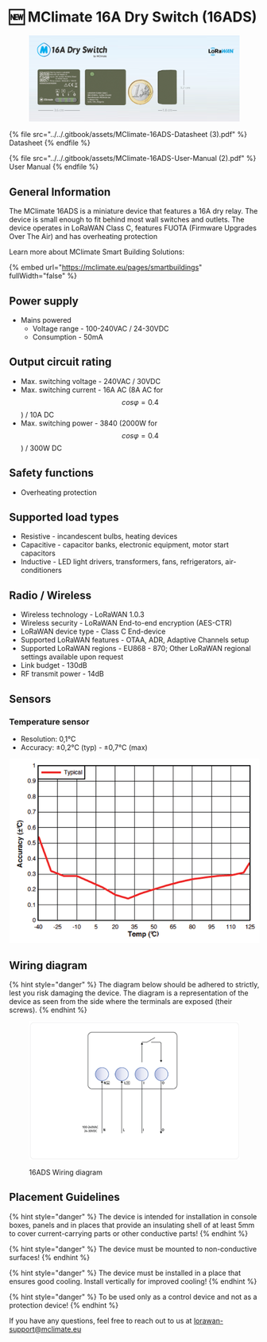 # 🆕 МClimate 16A Dry Switch (16ADS)

<figure><img src="../../.gitbook/assets/16ADS.png" alt=""><figcaption></figcaption></figure>

{% file src="../../.gitbook/assets/MClimate-16ADS-Datasheet (3).pdf" %}
Datasheet
{% endfile %}

{% file src="../../.gitbook/assets/MClimate-16ADS-User-Manual (2).pdf" %}
User Manual
{% endfile %}

## General Information

The МClimate 16ADS is a miniature device that features a 16A dry relay. The device is small enough to fit behind most wall switches and outlets. The device operates in LoRaWAN Class C, features FUOTA (Firmware Upgrades Over The Air) and has overheating protection

Learn more about MClimate Smart Building Solutions:

{% embed url="https://mclimate.eu/pages/smartbuildings" fullWidth="false" %}

## Power supply

* Mains powered
  * Voltage range - 100-240VAC / 24-30VDC
  * Consumption - 50mA

## Output circuit rating

* Max. switching voltage - 240VAC / 30VDC
* Max. switching current - 16A AC (8A AC for $$cos \varphi = 0.4$$) / 10A DC
* Max. switching power - 3840 (2000W for $$cos \varphi = 0.4$$) / 300W DC

## Safety functions

* Overheating protection

## Supported load types

* Resistive - incandescent bulbs, heating devices
* Capacitive - capacitor banks, electronic equipment, motor start capacitors
* Inductive - LED light drivers, transformers, fans, refrigerators, air-conditioners

## Radio / Wireless

* Wireless technology - LoRaWAN 1.0.3
* Wireless security - LoRaWAN End-to-end encryption (AES-CTR)
* LoRaWAN device type - Class C End-device
* Supported LoRaWAN features - OTAA, ADR, Adaptive Channels setup
* Supported LoRaWAN regions - EU868 - 870; Other LoRaWAN regional settings available upon request&#x20;
* Link budget - 130dB
* RF transmit power - 14dB

## Sensors

### Temperature sensor

* Resolution: 0,1°C
* Accuracy: ±0,2°C (typ) - ±0,7°C (max)

<img src="../../.gitbook/assets/temperature_accuracy" alt="" data-size="original">

## Wiring diagram

{% hint style="danger" %}
The diagram below should be adhered to strictly, lest you risk damaging the device. The diagram is a representation of the device as seen from the side where the terminals are exposed (their screws).
{% endhint %}

<figure><img src="../../.gitbook/assets/image (1).png" alt=""><figcaption><p>16ADS Wiring diagram</p></figcaption></figure>

## Placement Guidelines

{% hint style="danger" %}
The device is intended for installation in console boxes, panels and in places that provide an insulating shell of at least 5mm to cover current-carrying parts or other conductive parts!
{% endhint %}

{% hint style="danger" %}
The device must be mounted to non-conductive surfaces!
{% endhint %}

{% hint style="danger" %}
The device must be installed in a place that ensures good cooling. Install vertically for improved cooling!
{% endhint %}

{% hint style="danger" %}
To be used only as a control device and not as a protection device!
{% endhint %}

If you have any questions, feel free to reach out to us at [lorawan-support@mclimate.eu](mailto:lorawan-support@mclimate.eu)
